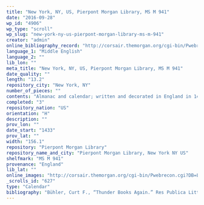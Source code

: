 ```yaml
---
title: "New York, NY, US, Pierpont Morgan Library, MS M 941"
date: "2016-09-28"
wp_id: "4906"
wp_type: "scroll"
wp_slug: "new-york-ny-us-pierpont-morgan-library-ms-m-941"
creator: "admin"
online_bibliography_record: "http://corsair.themorgan.org/cgi-bin/Pwebrecon.cgi?v1=32&ti=1,32&SC=Subject&SA=Scrolls%20%28information%20artifacts%29&PID=2d0E19GJ7g3iMXu6QU7iI4ZuDB&SEQ=20150608110607&SID=2"
language_1: "Middle English"
language_2: ""
lib_lon: ""
meta_title: "New York, NY, US, Pierpont Morgan Library, MS M 941"
date_quality: ""
length: "13.2"
repository_city: "New York, NY"
number_of_pieces: ""
contents: "Almanac and calendar; written and decorated in England in 1433. Calendar for November and December."
completed: "3"
repository_nation: "US"
orientation: "H"
description: ""
prov_lon: ""
date_start: "1433"
prov_lat: ""
width: "156.1"
repository: "Pierpont Morgan Library"
repository_name_and_city: "Pierpont Morgan Library, New York NY US"
shelfmark: "MS M 941"
provenance: "England"
lib_lat: ""
online_images: "http://corsair.themorgan.org/cgi-bin/Pwebrecon.cgi?DB=Local&Search_Arg=%22ms+m.941%22+ica&Search_Code=GKEY^&CNT=50&HIST=1"
_scrolls_id: "627"
type: "Calendar"
bibliography: "Bühler, Curt F., “Thunder Books Again.” Res Publica Litterarum. Studies in the Classical Tradition I (1978): 1–5."
---
```



